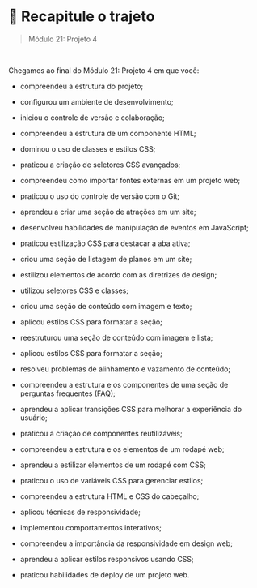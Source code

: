 # 📌 Recapitule o trajeto
> Módulo 21: Projeto 4

<br>

Chegamos ao final do Módulo 21: Projeto 4 em que você:

- compreendeu a estrutura do projeto;

- configurou um ambiente de desenvolvimento;

- iniciou o controle de versão e colaboração;

- compreendeu a estrutura de um componente HTML;

- dominou o uso de classes e estilos CSS;

- praticou a criação de seletores CSS avançados;

- compreendeu como importar fontes externas em um projeto web;

- praticou o uso do controle de versão com o Git;

- aprendeu a criar uma seção de atrações em um site;

- desenvolveu habilidades de manipulação de eventos em JavaScript;

- praticou estilização CSS para destacar a aba ativa;

- criou uma seção de listagem de planos em um site;

- estilizou elementos de acordo com as diretrizes de design;

- utilizou seletores CSS e classes;

- criou uma seção de conteúdo com imagem e texto;

- aplicou estilos CSS para formatar a seção;

- reestruturou uma seção de conteúdo com imagem e lista;

- aplicou estilos CSS para formatar a seção;

- resolveu problemas de alinhamento e vazamento de conteúdo;

- compreendeu a estrutura e os componentes de uma seção de perguntas frequentes (FAQ);

- aprendeu a aplicar transições CSS para melhorar a experiência do usuário;

- praticou a criação de componentes reutilizáveis;

- compreendeu a estrutura e os elementos de um rodapé web;

- aprendeu a estilizar elementos de um rodapé com CSS;

- praticou o uso de variáveis CSS para gerenciar estilos;

- compreendeu a estrutura HTML e CSS do cabeçalho;

- aplicou técnicas de responsividade;

- implementou comportamentos interativos;

- compreendeu a importância da responsividade em design web;

- aprendeu a aplicar estilos responsivos usando CSS;

- praticou habilidades de deploy de um projeto web.